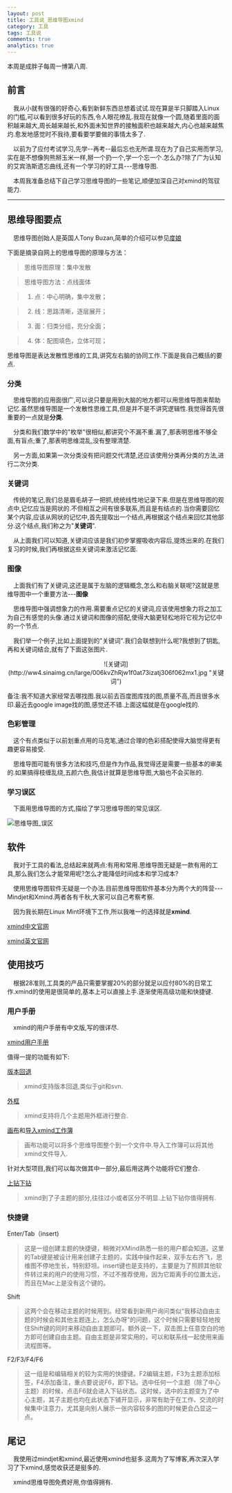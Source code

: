 ```yaml
---
layout: post
title: 工具说_思维导图xmind
category: 工具
tags: 工具说
comments: true
analytics: true
---
```


本周是成胖子每周一博第八周.

## 前言
&emsp;我从小就有很强的好奇心,看到新鲜东西总想着试试.现在算是半只脚踏入Linux的门槛,可以看到很多好玩的东西,令人眼花缭乱.我现在就像一个圆,随着里面的面积越来越大,周长越来越长,和外面未知世界的接触面积也越来越大,内心也越来越焦灼.愈发地感觉时不我待,要看要学要做的事情太多了.

<!--more-->

&emsp;以前为了应付考试学习,先学--再考--最后忘也无所谓.现在为了自己实用而学习,实在是不想像狗熊掰玉米一样,掰一个扔一个,学一个忘一个.怎么办?除了广为认知的艾宾浩斯遗忘曲线,还有一个学习的好工具---思维导图.

&emsp;本周我准备总结下自己学习思维导图的一些笔记,顺便加深自己对xmind的驾驭能力.

---

## 思维导图要点
&emsp;思维导图创始人是英国人Tony Buzan,简单的介绍可以参见[度娘](http://baike.baidu.com/view/30054.htm)

下面是摘录自网上的思维导图的原理与方法：

> 思维导图原理：集中发散

> 思维导图方法：点线面体

> 1. 点：中心明确，集中发散；

> 2. 线：思路清晰，逐层展开；

> 3. 面：归类分组，充分全面；

> 4. 体：配图填色，立体可现；

思维导图是表达发散性思维的工具,讲究左右脑的协同工作.下面是我自己概括的要点.

### 分类
&emsp;思维导图的应用面很广,可以说只要是用到大脑的地方都可以用思维导图来帮助记忆.虽然思维导图是一个发散性思维工具,但是并不是不讲究逻辑性.我觉得首先很重要的一点就是**分类**.

&emsp;分类和我们数学中的"枚举"很相似,都讲究个不漏不重.漏了,那表明思维不够全面,有盲点;重了,那表明思维混乱,没有整理清楚.

&emsp;另一方面,如果第一次分类没有把问题交代清楚,还应该使用分类再分类的方法,进行二次分类.

### 关键词
&emsp;传统的笔记,我们总是眉毛胡子一把抓,统统线性地记录下来.但是在思维导图的观点中,记忆应当是网状的.不但相互之间有很多联系,而且是有结点的.当你需要回忆某个内容,应该从网状的记忆中,首先提取出一个结点,再根据这个结点来回忆其他部分.这个结点,我们称之为"**关键词**".

&emsp;从上面我们可以知道,关键词应该是我们初步掌握吸收内容后,提炼出来的.在我们复习的时候,我们再根据这些关键词来激活记忆面.

### 图像
&emsp;上面我们有了关键词,这还是属于左脑的逻辑概念,怎么和右脑关联呢?这就是思维导图中一个重要方法---**图像**

&emsp;思维导图中强调想象力的作用.需要重点记忆的关键词,应该使用想象力将之加工为自己有感觉的头像.通过关键词和图像的搭配,使得大脑更轻松地将它视为记忆中的一个节点.

&emsp;我们举一个例子,比如上面提到的"关键词".我们会联想到什么呢?我想到了钥匙,再和关键词结合,就有了下面这张图片.

<center>
![关键词](http://ww4.sinaimg.cn/large/006kvZhRjw1f0at73izatj306f062mx1.jpg "关键词")
</center>

备注:我不知道大家经常去哪找图.我以前去百度图库找的图,质量不高,而且很多水印.最近去google image找的图,感觉还不错.上面这幅就是在google找的.

### 色彩管理
&emsp;这个有点类似于以前划重点用的马克笔,通过合理的色彩搭配使得大脑觉得更有趣更容易接受.

&emsp;思维导图可能有很多方法和技巧,但是作为作品,我觉得还是需要一些基本的审美的.如果搞得枝缠乱绕,五颜六色,我估计就算是思维导图,大脑也不会买账的.

### 学习误区
&emsp;下面用思维导图的方式,描绘了学习思维导图的常见误区.

![思维导图_误区](http://ww1.sinaimg.cn/large/006kvZhRjw1f0ak9iqbrqj30es0drdj6.jpg "误区")

## 软件
&emsp;我对于工具的看法,总结起来就两点:有用和常用.思维导图无疑是一款有用的工具,那么我们怎么才能常用呢?怎么才能降低时间成本和学习成本?

&emsp;使用思维导图软件无疑是一个办法.目前思维导图软件基本分为两个大的阵营---Mindjet和Xmind.两者各有千秋,大家可以自己考察考察.

&emsp;因为我长期在Linux Mint环境下工作,所以我唯一的选择就是**xmind**.

[xmind中文官网](http://www.xmindchina.net/)

[xmind英文官网](http://www.xmind.net/)


## 使用技巧
&emsp;根据28准则,工具类的产品只需要掌握20%的部分就足以应付80%的日常工作.xmind的使用是很简单的,基本上可以直接上手.逐渐使用高级功能和快捷键.

### 用户手册
&emsp;xmind的用户手册有中文版,写的很详尽.

[xmind用户手册](http://www.xmindchina.net/shouce.html)

值得一提的功能有如下:

[版本回退](http://www.xmindchina.net/help/h-bian-ji-li-shi.html)
> xmind支持版本回退,类似于git和svn.

[外框](http://www.xmindchina.net/help/h-wai-kuang.html)
> xmind支持将几个主题用外框进行整合.

[画布](http://www.xmindchina.net/help/h-gongzuobu-huabu.html)和[导入xmind工作簿](http://www.xmindchina.net/help/h-dao-ru-gzb.html)
> 画布功能可以将多个思维导图整个到一个文件中.导入工作簿可以将其他xmind文件导入.
>
针对大型项目,我们可以每次做其中一部分,最后用这两个功能将它们整合.

[上钻下钻](http://www.xmindchina.net/help/h-shang-zuan-xia-zuan.html)
> xmind到了子主题的部分,往往过小或者区分不明显.上钻下钻你值得拥有.

### 快捷键

Enter/Tab（insert)
> 这是一组创建主题的快捷键，稍微对XMind熟悉一些的用户都会知道。这里的Tab键是被设计用来创建子主题的，实践中操作起来，双手左右齐飞，思维图不停地生长，特别舒坦。insert键也是支持的，主要是为了照顾其他软件转过来的用户的使用习惯，不过不推荐使用，因为它距离手的位置太远，而且在Mac上是没有这个键的。

Shift
> 这两个会在移动主题的时候用到。经常看到新用户询问类似“我移动自由主题的时候会和其他主题连上，怎么办呀”的问题，这个时候只需要轻轻地按住Shift键的同时来移动自由主题即可。额外说一下，双击图上任意空白的地方即可创建自由主题。自由主题是非常实用的，可以和联系线一起使用来画流程图等。

F2/F3/F4/F6
> 这一组是和编辑相关的较为实用的快捷键。F2编辑主题，F3为主题添加标签，F4添加备注，重点要说说F6，即下钻。选中任何一个主题（除了中心主题）的时候，点击F6就会进入下钻状态。这时候，选中的主题变为了中心主题，其子主题也均在此状态下铺开显示，非常有助于在工作、交流的时候集中注意力，尤其是向别人展示一张内容较多的图的时候更会凸显这一点。

## 尾记
&emsp;我使用过mindjet和xmind,最近使用xmind也挺多.这周为了写博客,再次深入学习了下xmind,感觉收获还是挺多的.

&emsp;xmind思维导图免费好用,你值得拥有.

